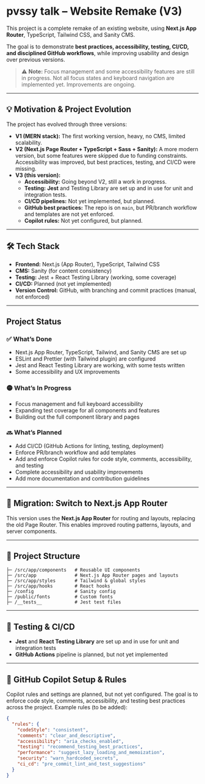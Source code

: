 # pvssy talk – Website Remake (V3)

This project is a complete remake of an existing website, using **Next.js App Router**, TypeScript, Tailwind CSS, and Sanity CMS.

The goal is to demonstrate **best practices, accessibility, testing, CI/CD, and disciplined GitHub workflows**, while improving usability and design over previous versions.

> ⚠️ **Note:** Focus management and some accessibility features are still in progress. Not all focus states and keyboard navigation are implemented yet. Improvements are ongoing.

---

## 💡 Motivation & Project Evolution

The project has evolved through three versions:

- **V1 (MERN stack):** The first working version, heavy, no CMS, limited scalability.
- **V2 (Next.js Page Router + TypeScript + Sass + Sanity):** A more modern version, but some features were skipped due to funding constraints. Accessibility was improved, but best practices, testing, and CI/CD were missing.
- **V3 (this version):**
  - **Accessibility:** Going beyond V2, still a work in progress.
  - **Testing:** **Jest** and Testing Library are set up and in use for unit and integration tests.
  - **CI/CD pipelines:** Not yet implemented, but planned.
  - **GitHub best practices:** The repo is on `main`, but PR/branch workflow and templates are not yet enforced.
  - **Copilot rules:** Not yet configured, but planned.

---

## 🛠 Tech Stack

- **Frontend:** Next.js (App Router), TypeScript, Tailwind CSS
- **CMS:** Sanity (for content consistency)
- **Testing:** Jest + React Testing Library (working, some coverage)
- **CI/CD:** Planned (not yet implemented)
- **Version Control:** GitHub, with branching and commit practices (manual, not enforced)

---

## Project Status

### ✅ What’s Done

- Next.js App Router, TypeScript, Tailwind, and Sanity CMS are set up
- ESLint and Prettier (with Tailwind plugin) are configured
- Jest and React Testing Library are working, with some tests written
- Some accessibility and UX improvements

### 🟡 What’s In Progress

- Focus management and full keyboard accessibility
- Expanding test coverage for all components and features
- Building out the full component library and pages

### 🔜 What’s Planned

- Add CI/CD (GitHub Actions for linting, testing, deployment)
- Enforce PR/branch workflow and add templates
- Add and enforce Copilot rules for code style, comments, accessibility, and testing
- Complete accessibility and usability improvements
- Add more documentation and contribution guidelines

---

## 🔀 Migration: Switch to Next.js App Router

This version uses the **Next.js App Router** for routing and layouts, replacing the old Page Router. This enables improved routing patterns, layouts, and server components.

---

## 📂 Project Structure

```text
├─ /src/app/components   # Reusable UI components
├─ /src/app              # Next.js App Router pages and layouts
├─ /src/app/styles       # Tailwind & global styles
├─ /src/app/hooks        # React hooks
├─ /config               # Sanity config
├─ /public/fonts         # Custom fonts
├─ /__tests__            # Jest test files
```

---

## 🧪 Testing & CI/CD

- **Jest** and **React Testing Library** are set up and in use for unit and integration tests
- **GitHub Actions** pipeline is planned, but not yet implemented

---

## 🤖 GitHub Copilot Setup & Rules

Copilot rules and settings are planned, but not yet configured. The goal is to enforce code style, comments, accessibility, and testing best practices across the project. Example rules (to be added):

```json
{
  "rules": {
    "codeStyle": "consistent",
    "comments": "clear_and_descriptive",
    "accessibility": "aria_checks_enabled",
    "testing": "recommend_testing_best_practices",
    "performance": "suggest_lazy_loading_and_memoization",
    "security": "warn_hardcoded_secrets",
    "ci_cd": "pre_commit_lint_and_test_suggestions"
  }
}
```
